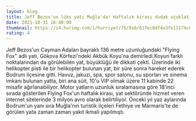 ```yaml
--- 
layout: blog
title: Jeff Bezos'un lüks yatı Muğla'da! Haftalık kirası dudak uçuklatıyor
date: 2021-10-31 16:40:00
thumbnail: https://i4.hurimg.com/i/hurriyet/75/0x0/617ec6df4e3fe11174c0d65f.jpg
rating: 4
---
```

Jeff Bezos'un Cayman Adaları bayraklı 136 metre uzunluğundaki "Flying Fox" adlı yatı, Gökova Körfezi'ndeki Akbük Koyu'na demirledi.Koyun farklı noktalarından da görülebilen yat, büyüklüğü ile dikkati çekti. Üzerinde iki helikopter pisti ile bir helikopter bulunan yat, bir süre sonra hareket ederek Bodrum ilçesine gitti. Havuz, jakuzi, spa, spor salonu, su sporları ve sinema imkanı bulunan yatta, biri ana süit, 10'u VIP olmak üzere 11 kabinde 22 misafir ağırlanabiliyor.  Motor yatların uzunluk sıralamasına göre 18'inci sırada gösterilen Flying Fox'un haftalık kirası, yat sektöründe hizmet veren internet sitelerinde 3 milyon avro olarak belirtiliyor. Önceki yıl yaz aylarında Bodrum'un yanı sıra Muğla'nın turistik ilçeleri Fethiye ve Marmaris'te de görülen yata zaman zaman yakıt ikmali yapılmıştı.